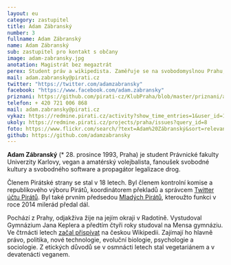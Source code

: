 ```yaml
---
layout: eu
category: zastupitel
title: Adam Zábranský
number: 3
fullname: Adam Zábranský
name: Adam Zábranský
sub: zastupitel pro kontakt s občany
image: adam-zabransky.jpg
anotation: Magistrát bez megaztrát
perex: Student práv a wikipedista. Zaměřuje se na svobodomyslnou Prahu, sběr podnětů od občanů, právní analýzu dokumentů.
mail: adam.zabransky@pirati.cz
twitter: "https://twitter.com/adamzabransky"
facebook: "https://www.facebook.com/adam.zabransky"
priznani: https://github.com/pirati-cz/KlubPraha/blob/master/priznani/adam-zabransky.md
telefon: + 420 721 006 868
mail: adam.zabransky@pirati.cz
vykaz: https://redmine.pirati.cz/activity?show_time_entries=1&user_id=16
ukoly: https://redmine.pirati.cz/projects/praha/issues?query_id=8
foto: https://www.flickr.com/search/?text=Adam%20Zábranský&sort=relevance&user_id=68741528%40N03
github: https://github.com/adamzabransky
---
```


**Adam Zábranský** (* 28. prosince 1993, Praha) je student Právnické fakulty Univerzity Karlovy, vegan a amatérský volejbalista, fanoušek svobodné kultury a svobodného software a propagátor legalizace drog.

Členem Pirátské strany se stal v 18 letech. Byl členem kontrolní komise a republikového výboru Pirátů, koordinátorem překladů a správcem [Twitter účtu Pirátů](https///twitter.com/PiratePartyCZ). Byl také prvním předsedou [Mladých Pirátů](http://mladipirati.cz/index.php?title=Hlavn%C3%AD_strana), kteroužto funkci v roce 2014 milerád předal dál.

Pochází z Prahy, odjakživa žije na jejím okraji v Radotíně. Vystudoval Gymnázium Jana Keplera a předtím čtyři roky studoval na Mensa gymnáziu. Ve čtrnácti letech [začal přispívat](http://cs.wikipedia.org/wiki/Wikipedista:Adam_Z%C3%A1bransk%C3%BD) na českou Wikipedii. Zajímají ho hlavně právo, politika, nové technologie, evoluční biologie, psychologie a sociologie. Z etických důvodů se v osmnácti letech stal vegetariánem a v devatenácti veganem.
